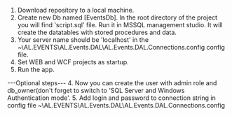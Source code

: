 1. Download repository to a local machine.
2. Create new Db named [EventsDb]. In the root directory of the project you will find 'script.sql' file. Run it in MSSQL management studio. It will create the datatables with stored procedures and data.
3. Your server name should be 'localhost' in the ~\AL.EVENTS\AL.Events.DAL\AL.Events.DAL.Connections.config config file.
4. Set WEB and WCF projects as startup.
5. Run the app.

---Optional steps---
4. Now you can create the user with admin role and db_owner(don't forget to switch to 'SQL Server and Windows Authentication mode'.
5. Add login and password to connection string in config file ~\AL.EVENTS\AL.Events.DAL\AL.Events.DAL.Connections.config
